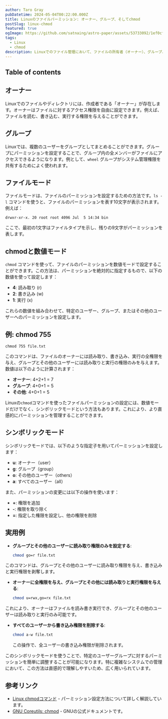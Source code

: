 ```yaml
---
author: Taro Gray
pubDatetime: 2024-05-04T00:22:00.000Z
title: Linuxのファイルパーミッション: オーナー、グループ、そしてchmod
postSlug: linux-chmod
featured: true
ogImage: https://github.com/satnaing/astro-paper/assets/53733092/1ef0cf03-8137-4d67-ac81-84a032119e3a
tags:
  - Linux
  - chmod
description: Linuxでのファイル管理において、ファイルの所有者（オーナー）、グループ、そしてパーミッションは非常に重要です。これらの設定は、ファイルへのアクセスを制御し、システムのセキュリティを保つために使われます。
---
```


## Table of contents

## オーナー

Linuxでのファイルやディレクトリには、作成者である「オーナー」が存在します。オーナーはファイルに対するアクセス権限を自由に設定できます。例えば、ファイルを読む、書き込む、実行する権限を与えることができます。

## グループ

Linuxでは、複数のユーザーをグループとしてまとめることができます。グループにパーミッションを設定することで、グループ内の全メンバーがファイルにアクセスできるようになります。例として、`wheel` グループがシステム管理権限を共有するためによく使われます。

## ファイルモード

ファイルモードは、ファイルのパーミッションを設定するための方法です。`ls -l` コマンドを使うと、ファイルのパーミッションを表す10文字が表示されます。例えば：

```
drwxr-xr-x. 20 root root 4096 Jul  5 14:34 bin
```

ここで、最初の1文字はファイルタイプを示し、残りの9文字がパーミッションを表します。

## chmodと数値モード

`chmod` コマンドを使って、ファイルのパーミッションを数値モードで設定することができます。この方法は、パーミッションを絶対的に指定するもので、以下の数値を使って設定します：

- **4**: 読み取り (r)
- **2**: 書き込み (w)
- **1**: 実行 (x)

これらの数値を組み合わせて、特定のユーザー、グループ、またはその他のユーザーへのパーミッションを設定します。

## 例: chmod 755

```
chmod 755 file.txt
```

このコマンドは、ファイルのオーナーには読み取り、書き込み、実行の全権限を与え、グループとその他のユーザーには読み取りと実行の権限のみを与えます。数値は以下のように計算されます：

- **オーナー**: 4+2+1 = 7
- **グループ**: 4+0+1 = 5
- **その他**: 4+0+1 = 5

Linuxの`chmod`コマンドを使ったファイルパーミッションの設定には、数値モードだけでなく、シンボリックモードという方法もあります。これにより、より直感的にパーミッションを管理することができます。

## シンボリックモード

シンボリックモードでは、以下のような指定子を用いてパーミッションを設定します：

- **u**: オーナー（user）
- **g**: グループ（group）
- **o**: その他のユーザー（others）
- **a**: すべてのユーザー（all）

また、パーミッションの変更には以下の操作を使います：

- **+**: 権限を追加
- **-**: 権限を取り除く
- **=**: 指定した権限を設定し、他の権限を削除

## 実用例

- **グループとその他のユーザーに読み取り権限のみを設定する**:

  ```bash
  chmod go=r file.txt
  ```

このコマンドは、グループとその他のユーザーに読み取り権限を与え、書き込みと実行権限を剥奪します。

- **オーナーに全権限を与え、グループとその他には読み取りと実行権限を与える**:

  ```bash
  chmod u=rwx,go=rx file.txt
  ```

これにより、オーナーはファイルを読み書き実行でき、グループとその他のユーザーは読み取りと実行のみ可能です。

- **すべてのユーザーから書き込み権限を削除する**:
  ```bash
  chmod a-w file.txt
  ```
  この操作で、全ユーザーの書き込み権限が削除されます。

このシンボリックモードを使うことで、特定のユーザーグループに対するパーミッションを簡単に調整することが可能になります。特に複雑なシステムでの管理において、この方法は直感的で理解しやすいため、広く用いられています。

## 参考リンク

- [Linux chmodコマンド](https://linuxize.com/post/chmod-command-in-linux/) - パーミッション設定方法について詳しく解説しています。
- [GNU Coreutils: chmod](https://www.gnu.org/software/coreutils/manual/html_node/chmod-invocation.html) - GNUの公式ドキュメントです。
